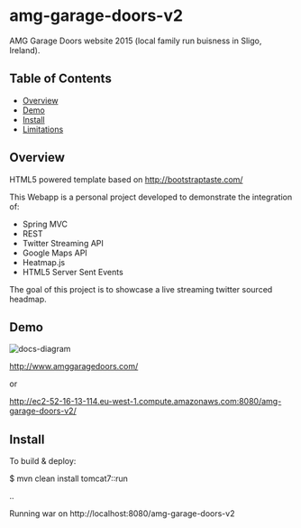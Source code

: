 # amg-garage-doors-v2

AMG Garage Doors website 2015 (local family run buisness in Sligo, Ireland).

## Table of Contents
  - [Overview](#overview)
  - [Demo](#demo)
  - [Install](#install)
  - [Limitations](#limitations)


## Overview

HTML5 powered template based on http://bootstraptaste.com/

This Webapp is a personal project developed to demonstrate the integration of: 
- Spring MVC
- REST
- Twitter Streaming API
- Google Maps API
- Heatmap.js 
- HTML5 Server Sent Events

The goal of this project is to showcase a live streaming twitter sourced headmap.


## Demo

![docs-diagram](https://user-images.githubusercontent.com/6519496/28296191-836a0672-6b5e-11e7-8cd0-9bf8ce39f3f7.png)

http://www.amggaragedoors.com/ 

or 

http://ec2-52-16-13-114.eu-west-1.compute.amazonaws.com:8080/amg-garage-doors-v2/


## Install

To build & deploy:

$ mvn clean install tomcat7::run

..

Running war on http://localhost:8080/amg-garage-doors-v2


